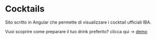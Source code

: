 # Cocktails
Sito scritto in Angular che permette di visualizzare i cocktail ufficiali IBA.

Vuoi scoprire come preparare il tuo drink preferito?
clicca qui -> [demo](https://sorice.info/projects/websites/cocktails)